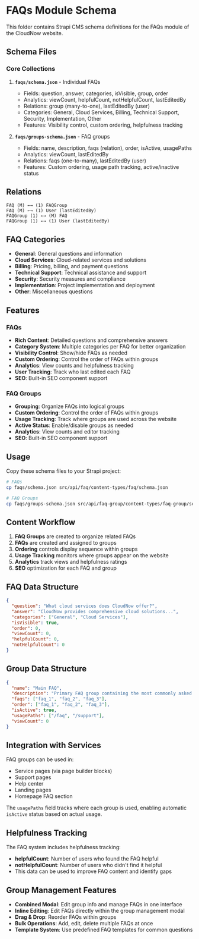 # FAQs Module Schema

This folder contains Strapi CMS schema definitions for the FAQs module of the CloudNow website.

## Schema Files

### Core Collections

1. **`faqs/schema.json`** - Individual FAQs
   - Fields: question, answer, categories, isVisible, group, order
   - Analytics: viewCount, helpfulCount, notHelpfulCount, lastEditedBy
   - Relations: group (many-to-one), lastEditedBy (user)
   - Categories: General, Cloud Services, Billing, Technical Support, Security, Implementation, Other
   - Features: Visibility control, custom ordering, helpfulness tracking

2. **`faqs/groups-schema.json`** - FAQ groups
   - Fields: name, description, faqs (relation), order, isActive, usagePaths
   - Analytics: viewCount, lastEditedBy
   - Relations: faqs (one-to-many), lastEditedBy (user)
   - Features: Custom ordering, usage path tracking, active/inactive status

## Relations

```
FAQ (M) ←→ (1) FAQGroup
FAQ (M) ←→ (1) User (lastEditedBy)
FAQGroup (1) ←→ (M) FAQ
FAQGroup (1) ←→ (1) User (lastEditedBy)
```

## FAQ Categories

- **General**: General questions and information
- **Cloud Services**: Cloud-related services and solutions
- **Billing**: Pricing, billing, and payment questions
- **Technical Support**: Technical assistance and support
- **Security**: Security measures and compliance
- **Implementation**: Project implementation and deployment
- **Other**: Miscellaneous questions

## Features

### FAQs
- **Rich Content**: Detailed questions and comprehensive answers
- **Category System**: Multiple categories per FAQ for better organization
- **Visibility Control**: Show/hide FAQs as needed
- **Custom Ordering**: Control the order of FAQs within groups
- **Analytics**: View counts and helpfulness tracking
- **User Tracking**: Track who last edited each FAQ
- **SEO**: Built-in SEO component support

### FAQ Groups
- **Grouping**: Organize FAQs into logical groups
- **Custom Ordering**: Control the order of FAQs within groups
- **Usage Tracking**: Track where groups are used across the website
- **Active Status**: Enable/disable groups as needed
- **Analytics**: View counts and editor tracking
- **SEO**: Built-in SEO component support

## Usage

Copy these schema files to your Strapi project:

```bash
# FAQs
cp faqs/schema.json src/api/faq/content-types/faq/schema.json

# FAQ Groups
cp faqs/groups-schema.json src/api/faq-group/content-types/faq-group/schema.json
```

## Content Workflow

1. **FAQ Groups** are created to organize related FAQs
2. **FAQs** are created and assigned to groups
3. **Ordering** controls display sequence within groups
4. **Usage Tracking** monitors where groups appear on the website
5. **Analytics** track views and helpfulness ratings
6. **SEO** optimization for each FAQ and group

## FAQ Data Structure

```json
{
  "question": "What cloud services does CloudNow offer?",
  "answer": "CloudNow provides comprehensive cloud solutions...",
  "categories": ["General", "Cloud Services"],
  "isVisible": true,
  "order": 0,
  "viewCount": 0,
  "helpfulCount": 0,
  "notHelpfulCount": 0
}
```

## Group Data Structure

```json
{
  "name": "Main FAQ",
  "description": "Primary FAQ group containing the most commonly asked questions",
  "faqs": ["faq_1", "faq_2", "faq_3"],
  "order": ["faq_1", "faq_2", "faq_3"],
  "isActive": true,
  "usagePaths": ["/faq", "/support"],
  "viewCount": 0
}
```

## Integration with Services

FAQ groups can be used in:
- Service pages (via page builder blocks)
- Support pages
- Help center
- Landing pages
- Homepage FAQ section

The `usagePaths` field tracks where each group is used, enabling automatic `isActive` status based on actual usage.

## Helpfulness Tracking

The FAQ system includes helpfulness tracking:
- **helpfulCount**: Number of users who found the FAQ helpful
- **notHelpfulCount**: Number of users who didn't find it helpful
- This data can be used to improve FAQ content and identify gaps

## Group Management Features

- **Combined Modal**: Edit group info and manage FAQs in one interface
- **Inline Editing**: Edit FAQs directly within the group management modal
- **Drag & Drop**: Reorder FAQs within groups
- **Bulk Operations**: Add, edit, delete multiple FAQs at once
- **Template System**: Use predefined FAQ templates for common questions
